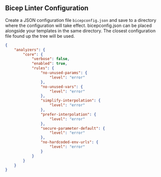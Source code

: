 ## Bicep Linter Configuration

Create a JSON configuration file `bicepconfig.json` and save to a directory where the configuration will take effect.  bicepconfig.json can be placed alongside your templates in the same directory. The closest configuration file found up the tree will be used.

```json
{
    "analyzers": {
        "core": {
            "verbose": false,
            "enabled": true,
            "rules": {
                "no-unused-params": {
                    "level": "error"
                },
                "no-unused-vars": {
                    "level": "error"
                },
                "simplify-interpolation": {
                    "level": "error"
                },
                "prefer-interpolation": {
                    "level": "error"
                },
                "secure-parameter-default": {
                    "level": "error"
                },
                "no-hardcoded-env-urls": {
                    "level": "error"
                }
            }
        }
    }
}
```